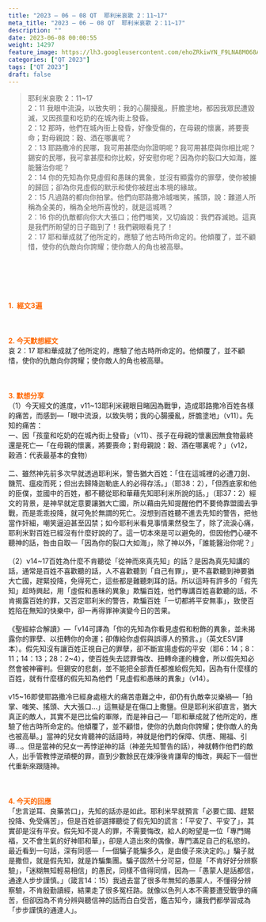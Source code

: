 ```yaml
---
title: "2023 – 06 – 08 QT  耶利米哀歌 2：11~17"
meta_title: "2023 – 06 – 08 QT  耶利米哀歌 2：11~17"
description: ""
date: 2023-06-08 00:00:55
weight: 14297
feature_image: https://lh3.googleusercontent.com/ehoZRkiwYN_F9LNA8M068AYxt73EavCZno-PD1cJRuf5BbSkQVUWr3gNEbt5kSs28Pb_Elg17kSrtf9ybWvojWoMV6I4tPM3vGRGDq6GkKkPdL2Gut4QAIw4-uykKUAtNiKgQKntvsU=w800
categories: ["QT 2023"]
tags: ["QT 2023"]
draft: false
---
```


<blockquote>耶利米哀歌 2：11~17<br />
2：11 我眼中流淚，以致失明；我的心腸擾亂，肝膽塗地，都因我眾民遭毀滅，又因孩童和吃奶的在城內街上發昏。<br />
2：12 那時，他們在城內街上發昏，好像受傷的，在母親的懷裏，將要喪命；對母親說：穀、酒在哪裏呢？<br />
2：13 耶路撒冷的民哪，我可用甚麼向你證明呢？我可用甚麼與你相比呢？錫安的民哪，我可拿甚麼和你比較，好安慰你呢？因為你的裂口大如海，誰能醫治你呢？<br />
2：14 你的先知為你見虛假和愚昧的異象，並沒有顯露你的罪孽，使你被擄的歸回；卻為你見虛假的默示和使你被趕出本境的緣故。<br />
2：15 凡過路的都向你拍掌。他們向耶路撒冷城嗤笑，搖頭，說：難道人所稱為全美的，稱為全地所喜悅的，就是這城嗎？<br />
2：16 你的仇敵都向你大大張口；他們嗤笑，又切齒說：我們吞滅她。這真是我們所盼望的日子臨到了！我們親眼看見了！<br />
2：17 耶和華成就了他所定的，應驗了他古時所命定的。他傾覆了，並不顧惜，使你的仇敵向你誇耀；使你敵人的角也被高舉。</blockquote><br />
&nbsp;<br />
<br />
&nbsp;<br />
<br />
<span style="color: #ff6600;"><strong>1.  經文3遍</strong></span><br />
<br />
&nbsp;<br />
<br />
<span style="color: #ff6600;"><strong>2. 今天默想經文<br />
</strong></span>哀 2：17 耶和華成就了他所定的，應驗了他古時所命定的。他傾覆了，並不顧惜，使你的仇敵向你誇耀；使你敵人的角也被高舉。<br />
<br />
&nbsp;<br />
<br />
<strong><span style="color: #ff6600;">3. 默想分享<br />
</span></strong>（1）今天經文的進度，v11~13耶利米親眼目睹因為戰爭，造成耶路撒冷百姓各樣的痛苦，而感到—「眼中流淚，以致失明；我的心腸擾亂，肝膽塗地」（v11）。先知的痛苦：<br />
一、因「孩童和吃奶的在城內街上發昏」（v11）、孩子在母親的懷裏因無食物最終還是死亡—「在母親的懷裏，將要喪命；對母親說：穀、酒在哪裏呢？」（v12，穀酒：代表最基本的食物）<br />
<br />
二、雖然神先前多次早就透過耶利米，警告猶大百姓：「住在這城裡的必遭刀劍、饑荒、瘟疫而死；但出去歸降迦勒底人的必得存活。」（耶38：2），「但西底家和他的臣僕，並國中的百姓，都不聽從耶和華藉先知耶利米所說的話。」（耶37：2）經文的背景，是神早就定意要讓猶大亡國，所以藉由先知提醒他們不要倚靠盟國去爭戰，而是乖乖投降，就可免於無謂的死亡。沒想到百姓聽不進去先知的警告，把他當作奸細，嘲笑逼迫甚至囚禁；如今耶利米看見事情果然發生了，除了流淚心痛，耶利米對百姓已經沒有什麼好說的了。這一切本來是可以避免的，但因他們心硬不聽神的話，咎由自取—「因為你的裂口大如海」，除了神以外，「誰能醫治你呢？」<br />
<br />
（2）v14~17百姓為什麼不肯聽從「從神而來真先知」的話？是因為真先知講的話，通常是百姓不喜歡聽的話，人不喜歡聽到「自己有罪」，更不喜歡聽到神要猶大亡國，趕緊投降，免得死亡，這些都是難聽刺耳的話。所以這時有許多的「假先知」趁時興起，用「虛假和愚昧的異象」欺騙百姓，他們專講百姓喜歡聽的話，不肯揭露百姓的罪，又否定耶利米的警告，欺騙百姓「一切都將平安無事」，致使百姓陷在無知的快樂中，卻一再得罪神演變今日的苦果。<br />
<br />
《聖經綜合解讀》—「v14可譯為「你的先知為你看見虛假和粉飾的異象，並未揭露你的罪孽、以扭轉你的命運；卻傳給你虛假與誤導人的預言。」（英文ESV譯本）。假先知沒有讓百姓正視自己的罪孽，卻不斷宣揚虛假的平安（耶6：14；8：11；14：13；28：2~4），使百姓失去認罪悔改、扭轉命運的機會，所以假先知必然會被神審判。但錫安的悲劇，並不能把全部責任都推給假先知，因為有什麼樣的百姓，就有什麼樣的假先知為他們「見虛假和愚昧的異象」（v14）。<br />
<br />
v15~16即使耶路撒冷已經身處極大的痛苦患難之中，卻仍有仇敵幸災樂禍—「拍掌、嗤笑、搖頭、大大張口…」這無疑是在傷口上撒鹽。但是耶利米卻直言，猶大真正的敵人，其實不是巴比倫的軍隊，而是神自己—「耶和華成就了他所定的，應驗了他古時所命定的。他傾覆了，並不顧惜，使你的仇敵向你誇耀；使你敵人的角也被高舉。」當神的兒女肯聽神的話語時，神就是他們的保障、供應、賜福、引導…。但是當神的兒女一再悖逆神的話（神差先知警告的話），神就轉作他們的敵人，出手管教悖逆頑梗的罪，直到少數餘民在煉淨後肯謙卑的悔改，興起下一個世代重新來跟隨神。<br />
<br />
&nbsp;<br />
<br />
<strong style="font-size: inherit;"><span style="color: #ff6600;">4. 今天的回應<br />
</span></strong>「忠言逆耳、良藥苦口」，先知的話亦是如此。耶利米早就預言「必要亡國、趕緊投降、免受痛苦」，但是百姓卻選擇聽從了假先知的謊言：「平安了、平安了」，其實卻是沒有平安。假先知不提人的罪，不需要悔改，給人的盼望是一位「專門賜福，又不會生氣的好神耶和華」，卻是人造出來的偶像，專門滿足自己的私慾的。最近看到一句話，深有同感—「一個騙子能騙多久，是由傻子來決定的。」騙子就是撒但，就是假先知，就是詐騙集團。騙子固然十分可惡，但是「不肯好好分辨察驗」，「迷糊無知輕易相信」的愚民，同樣不值得同情，因為—「愚蒙人是話都信，通達人步步謹慎。」（箴言14：15）我過去當了很多年無知的愚蒙人，不懂得分辨察驗，不肯殷勤讀經，結果走了很多冤枉路。就像以色列人本不需要遭受戰爭的痛苦，但卻因為不肯分辨與聽信神的話而白白受苦，鑑古知今，讓我們都學習成為「步步謹慎的通達人」。<br />
<br />
<audio style="display: none;" controls="controls"></audio><br />
<br />
<audio style="display: none;" controls="controls"></audio><br />
<br />
<audio style="display: none;" controls="controls"></audio><br />
<br />
<audio style="display: none;" controls="controls"></audio><br />
<br />
<audio style="display: none;" controls="controls"></audio>
        